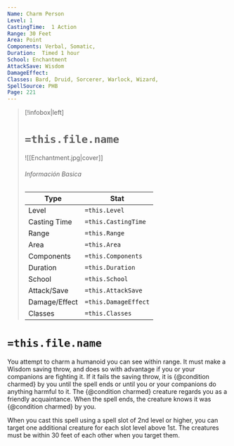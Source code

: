 ```yaml
---
Name: Charm Person
Level: 1
CastingTime:  1 Action 
Range: 30 Feet
Area: Point
Components: Verbal, Somatic, 
Duration:  Timed 1 hour
School: Enchantment
AttackSave: Wisdom
DamageEffect: 
Classes: Bard, Druid, Sorcerer, Warlock, Wizard, 
SpellSource: PHB
Page: 221
---
```


>[!infobox|left]
># `=this.file.name`
>![[Enchantment.jpg|cover]]
> ###### Información Basica
> Type |  Stat |
> ---|---|
> Level | `=this.Level` |
> Casting Time | `=this.CastingTime` |
> Range | `=this.Range` |
> Area | `=this.Area` |
> Components | `=this.Components` |
> Duration | `=this.Duration` |
> School | `=this.School` |
> Attack/Save | `=this.AttackSave` |
> Damage/Effect | `=this.DamageEffect` |
> Classes | `=this.Classes` |

# `=this.file.name`
You attempt to charm a humanoid you can see within range. It must make a Wisdom saving throw, and does so with advantage if you or your companions are fighting it. If it fails the saving throw, it is {@condition charmed} by you until the spell ends or until you or your companions do anything harmful to it. The {@condition charmed} creature regards you as a friendly acquaintance. When the spell ends, the creature knows it was {@condition charmed} by you.



 


When you cast this spell using a spell slot of 2nd level or higher, you can target one additional creature for each slot level above 1st. The creatures must be within 30 feet of each other when you target them. 